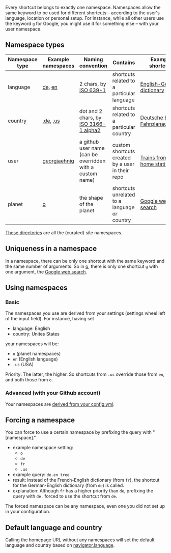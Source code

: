 Every shortcut belongs to exactly one namespace. Namespaces allow the same keyword to be used for different shortcuts – according to the user's language, location or personal setup. For instance, while all other users use the keyword `g` for Google, you might use it for something else – with your user namespace.

## Namespace types

Namespace type | Example namespaces | Naming convention | Contains | Example shortcuts
--- | --- | --- | --- | ---
language | [de](https://github.com/trovu/trovu-data/tree/master/shortcuts/de), [en](https://github.com/trovu/trovu-data/tree/master/shortcuts/en) | 2 chars, by [ISO 639-1](http://en.wikipedia.org/wiki/List_of_ISO_639-1_codes) | shortcuts related to a particular language | [English-German dictionary](https://github.com/trovu/trovu-data/blob/master/shortcuts/de/en/1.yml)
country | [.de](https://github.com/trovu/trovu-data/tree/master/shortcuts/.de), [.us](https://github.com/trovu/trovu-data/tree/master/shortcuts/.us) | dot and 2 chars, by [ISO 3166-1 alpha2](https://en.wikipedia.org/wiki/ISO_3166-1_alpha-2) | shortcuts related to a particular country | [Deutsche Bahn Fahrplanauskunft](https://github.com/trovu/trovu-data/tree/master/shortcuts/.de/db)
user | [georgjaehnig](https://github.com/georgjaehnig/trovu-data/tree/master/shortcuts/)| a github user name (can be overridden with a custom name) | custom shortcuts created by a user in their repo | [Trains from my home station](https://github.com/georgjaehnig/trovu-data-user/blob/master/shortcuts/br.1.yml)
planet | [o](https://github.com/trovu/trovu-data/tree/master/shortcuts/o)| the shape of the planet |         shortcuts unrelated to a language or country | [Google web search](https://github.com/trovu/trovu-data/blob/master/shortcuts/o/g/1.yml)

[These directories](https://github.com/trovu/trovu-data/tree/master/shortcuts) are all the (curated) site namespaces.

## Uniqueness in a namespace

In a namespace, there can be only one shortcut with the same keyword and the same number of arguments: So in [o](https://github.com/trovu/trovu-data/tree/master/shortcuts/o), there is only one shortcut `g` with one argument, the [Google web search](https://github.com/trovu/trovu-data/blob/master/shortcuts/o/g/1.yml).

## Using namespaces

### Basic

The namespaces you use are derived from your settings (settings wheel left of the input field). For instance, having set

- language: English
- country: Unites States

your namespaces will be:

- `o` (planet namespaces)
- `en` (English language)
- `.us` (USA)

Priority: The latter, the higher. So shortcuts from `.us` override those from `en`, and both those from `o`.

### Advanced (with your Github account)

Your namespaces are [derived from your config.yml](https://github.com/trovu/trovu.github.io/wiki/Advanced-settings-&-personal-shortcuts).

## Forcing a namespace

You can force to use a certain namespace by prefixing the query with "[namespace]."

- example namespace setting:
  - `o`
  - `de`
  - `fr`
  - `.us`
- example query: `de.en tree`
- result: Instead of the French-English dictionary (from `fr`), the shortcut for the German-English dictionary (from `de`) is called.
- explanation: Although `fr` has a higher priority than `de`, prefixing the query with `de.` forced to use the shortcut from `de`.

The forced namespace can be any namespace, even one you did not set up in your configuration.

## Default language and country

Calling the homepage URL without any namespaces will set the default language and country based on [navigator.language](https://developer.mozilla.org/en-US/docs/Web/API/NavigatorLanguage/language).